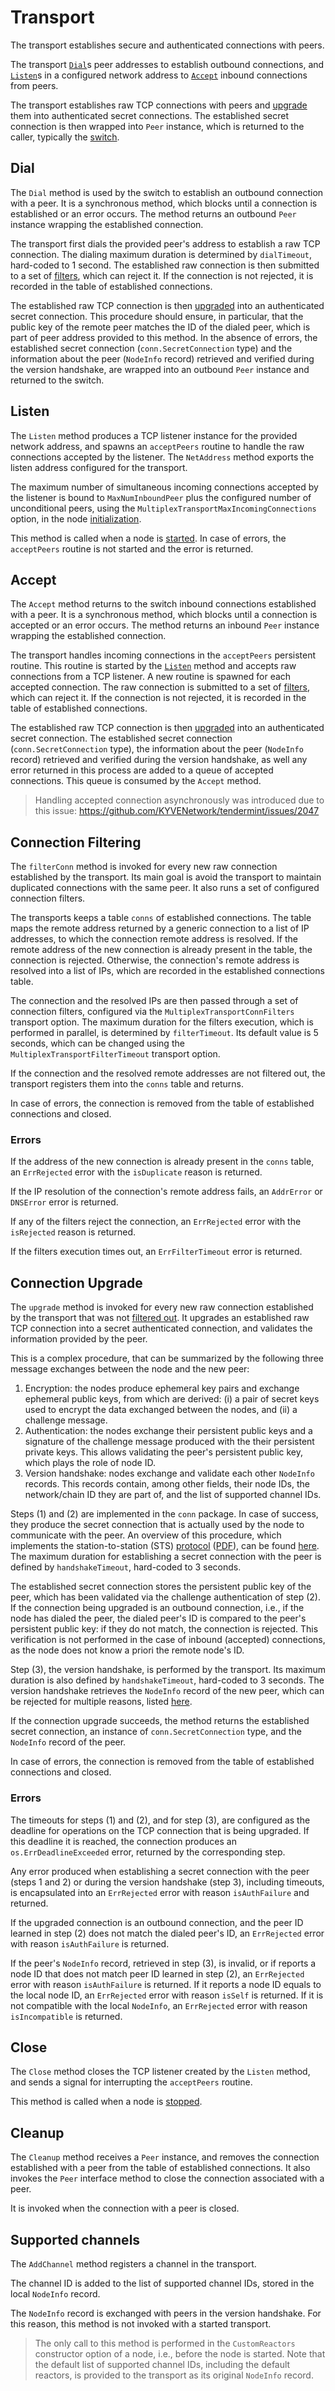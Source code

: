 # Transport

The transport establishes secure and authenticated connections with peers.

The transport [`Dial`](#dial)s peer addresses to establish outbound connections,
and [`Listen`](#listen)s in a configured network address
to [`Accept`](#accept) inbound connections from peers.

The transport establishes raw TCP connections with peers
and [upgrade](#connection-upgrade) them into authenticated secret connections.
The established secret connection is then wrapped into `Peer` instance, which
is returned to the caller, typically the [switch](./switch.md).

## Dial

The `Dial` method is used by the switch to establish an outbound connection with a peer.
It is a synchronous method, which blocks until a connection is established or an error occurs.
The method returns an outbound `Peer` instance wrapping the established connection.

The transport first dials the provided peer's address to establish a raw TCP connection.
The dialing maximum duration is determined by `dialTimeout`, hard-coded to 1 second.
The established raw connection is then submitted to a set of [filters](#connection-filtering),
which can reject it.
If the connection is not rejected, it is recorded in the table of established connections.

The established raw TCP connection is then [upgraded](#connection-upgrade) into
an authenticated secret connection.
This procedure should ensure, in particular, that the public key of the remote peer
matches the ID of the dialed peer, which is part of peer address provided to this method.
In the absence of errors,
the established secret connection (`conn.SecretConnection` type)
and the information about the peer (`NodeInfo` record) retrieved and verified
during the version handshake,
are wrapped into an outbound `Peer` instance and returned to the switch.

## Listen

The `Listen` method produces a TCP listener instance for the provided network
address, and spawns an `acceptPeers` routine to handle the raw connections
accepted by the listener.
The `NetAddress` method exports the listen address configured for the transport.

The maximum number of simultaneous incoming connections accepted by the listener
is bound to `MaxNumInboundPeer` plus the configured number of unconditional peers,
using the `MultiplexTransportMaxIncomingConnections` option,
in the node [initialization](https://github.com/KYVENetwork/tendermint/blob/v0.34.x/node/node.go#L563).

This method is called when a node is [started](https://github.com/KYVENetwork/tendermint/blob/v0.34.x/node/node.go#L972).
In case of errors, the `acceptPeers` routine is not started and the error is returned.

## Accept

The `Accept` method returns to the switch inbound connections established with a peer.
It is a synchronous method, which blocks until a connection is accepted or an error occurs.
The method returns an inbound `Peer` instance wrapping the established connection.

The transport handles incoming connections in the `acceptPeers` persistent routine.
This routine is started by the [`Listen`](#listen) method
and accepts raw connections from a TCP listener.
A new routine is spawned for each accepted connection.
The raw connection is submitted to a set of [filters](#connection-filtering),
which can reject it.
If the connection is not rejected, it is recorded in the table of established connections.

The established raw TCP connection is then [upgraded](#connection-upgrade) into
an authenticated secret connection.
The established secret connection (`conn.SecretConnection` type),
the information about the peer (`NodeInfo` record) retrieved and verified
during the version handshake,
as well any error returned in this process are added to a queue of accepted connections.
This queue is consumed by the `Accept` method.

> Handling accepted connection asynchronously was introduced due to this issue:
> <https://github.com/KYVENetwork/tendermint/issues/2047>

## Connection Filtering

The `filterConn` method is invoked for every new raw connection established by the transport.
Its main goal is avoid the transport to maintain duplicated connections with the same peer.
It also runs a set of configured connection filters.

The transports keeps a table `conns` of established connections.
The table maps the remote address returned by a generic connection to a list of
IP addresses, to which the connection remote address is resolved.
If the remote address of the new connection is already present in the table,
the connection is rejected.
Otherwise, the connection's remote address is resolved into a list of IPs,
which are recorded in the established connections table.

The connection and the resolved IPs are then passed through a set of connection filters,
configured via the `MultiplexTransportConnFilters` transport option.
The maximum duration for the filters execution, which is performed in parallel,
is determined by `filterTimeout`.
Its default value is 5 seconds,
which can be changed using the `MultiplexTransportFilterTimeout` transport option.

If the connection and the resolved remote addresses are not filtered out,
the transport registers them into the `conns` table and returns.

In case of errors, the connection is removed from the table of established
connections and closed.

### Errors

If the address of the new connection is already present in the `conns` table,
an `ErrRejected` error with the `isDuplicate` reason is returned.

If the IP resolution of the connection's remote address fails,
an `AddrError` or `DNSError` error is returned.

If any of the filters reject the connection,
an `ErrRejected` error with the `isRejected` reason is returned.

If the filters execution times out,
an `ErrFilterTimeout` error is returned.

## Connection Upgrade

The `upgrade` method is invoked for every new raw connection established by the
transport that was not [filtered out](#connection-filtering).
It upgrades an established raw TCP connection into a secret authenticated
connection, and validates the information provided by the peer.

This is a complex procedure, that can be summarized by the following three
message exchanges between the node and the new peer:

1. Encryption: the nodes produce ephemeral key pairs and exchange ephemeral
   public keys, from which are derived: (i) a pair of secret keys used to
   encrypt the data exchanged between the nodes, and (ii) a challenge message.
1. Authentication: the nodes exchange their persistent public keys and a
   signature of the challenge message produced with the their persistent
   private keys. This allows validating the peer's persistent public key,
   which plays the role of node ID.
1. Version handshake: nodes exchange and validate each other `NodeInfo` records.
   This records contain, among other fields, their node IDs, the network/chain
   ID they are part of, and the list of supported channel IDs.

Steps (1) and (2) are implemented in the `conn` package.
In case of success, they produce the secret connection that is actually used by
the node to communicate with the peer.
An overview of this procedure, which implements the station-to-station (STS)
[protocol][sts-paper] ([PDF][sts-paper-pdf]), can be found [here][peer-sts].
The maximum duration for establishing a secret connection with the peer is
defined by `handshakeTimeout`, hard-coded to 3 seconds.

The established secret connection stores the persistent public key of the peer,
which has been validated via the challenge authentication of step (2).
If the connection being upgraded is an outbound connection, i.e., if the node has
dialed the peer, the dialed peer's ID is compared to the peer's persistent public key:
if they do not match, the connection is rejected.
This verification is not performed in the case of inbound (accepted) connections,
as the node does not know a priori the remote node's ID.

Step (3), the version handshake, is performed by the transport.
Its maximum duration is also defined by `handshakeTimeout`, hard-coded to 3 seconds.
The version handshake retrieves the `NodeInfo` record of the new peer,
which can be rejected for multiple reasons, listed [here][peer-handshake].

If the connection upgrade succeeds, the method returns the established secret
connection, an instance of `conn.SecretConnection` type,
and the `NodeInfo` record of the peer.

In case of errors, the connection is removed from the table of established
connections and closed.

### Errors

The timeouts for steps (1) and (2), and for step (3), are configured as the
deadline for operations on the TCP connection that is being upgraded.
If this deadline it is reached, the connection produces an
`os.ErrDeadlineExceeded` error, returned by the corresponding step.

Any error produced when establishing a secret connection with the peer (steps 1 and 2) or
during the version handshake (step 3), including timeouts,
is encapsulated into an `ErrRejected` error with reason `isAuthFailure` and returned.

If the upgraded connection is an outbound connection, and the peer ID learned in step (2)
does not match the dialed peer's ID,
an `ErrRejected` error with reason `isAuthFailure` is returned.

If the peer's `NodeInfo` record, retrieved in step (3), is invalid,
or if reports a node ID that does not match peer ID learned in step (2),
an `ErrRejected` error with reason `isAuthFailure` is returned.
If it reports a node ID equals to the local node ID,
an `ErrRejected` error with reason `isSelf` is returned.
If it is not compatible with the local `NodeInfo`,
an `ErrRejected` error with reason `isIncompatible` is returned.

## Close

The `Close` method closes the TCP listener created by the `Listen` method,
and sends a signal for interrupting the `acceptPeers` routine.

This method is called when a node is [stopped](https://github.com/KYVENetwork/tendermint/blob/46badfabd9d5491c78283a0ecdeb695e21785508/node/node.go#L1019).

## Cleanup

The `Cleanup` method receives a `Peer` instance,
and removes the connection established with a peer from the table of established connections.
It also invokes the `Peer` interface method to close the connection associated with a peer.

It is invoked when the connection with a peer is closed.

## Supported channels

The `AddChannel` method registers a channel in the transport.

The channel ID is added to the list of supported channel IDs,
stored in the local `NodeInfo` record.

The `NodeInfo` record is exchanged with peers in the version handshake.
For this reason, this method is not invoked with a started transport.

> The only call to this method is performed in the `CustomReactors` constructor
> option of a node, i.e., before the node is started.
> Note that the default list of supported channel IDs, including the default reactors,
> is provided to the transport as its original `NodeInfo` record.

[peer-sts]: https://github.com/KYVENetwork/tendermint/blob/v0.34.x/spec/p2p/peer.md#authenticated-encryption-handshake
[peer-handshake]:https://github.com/KYVENetwork/tendermint/blob/v0.34.x/spec/p2p/peer.md#cometbft-version-handshake
[sts-paper]: https://link.springer.com/article/10.1007/BF00124891
[sts-paper-pdf]: https://github.com/KYVENetwork/tendermint/blob/0.1/docs/sts-final.pdf
